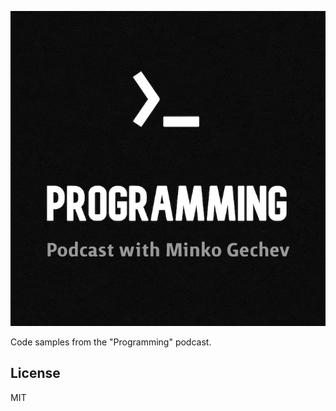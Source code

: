 <p align="center">
  <img src="https://raw.githubusercontent.com/mgechev/podcast/master/src/assets/logo.jpg" />
</p>

Code samples from the "Programming" podcast.

## License

MIT
